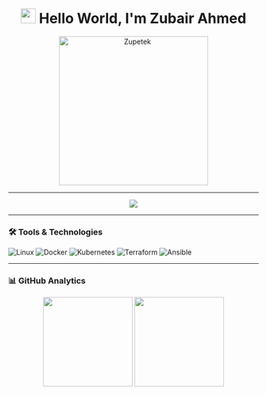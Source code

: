 <h1 align="center">
  <img src="./icon/hand.gif" width="30"> Hello World, I'm Zubair Ahmed
</h1>

<p align="center">
  <a href="https://zupetek.com/">
    <img src="icon/zupetek.webp" width="300" alt="Zupetek">
  </a>
</p>

---

<p align="center">
  <img src="https://readme-typing-svg.herokuapp.com?size=24&duration=3000&lines=DevOps+Platform+Engineer;Cloud+%7C+Automation+%7C+K8s;Open+Source+Contributor;Always+Learning+%F0%9F%93%9A">
</p>

---

### 🛠 Tools & Technologies
![Linux](https://img.shields.io/badge/Linux-333?style=for-the-badge&logo=linux&logoColor=white)
![Docker](https://img.shields.io/badge/Docker-333?style=for-the-badge&logo=docker&logoColor=2496ED)
![Kubernetes](https://img.shields.io/badge/Kubernetes-333?style=for-the-badge&logo=kubernetes&logoColor=326CE5)
![Terraform](https://img.shields.io/badge/Terraform-333?style=for-the-badge&logo=terraform&logoColor=623CE4)
![Ansible](https://img.shields.io/badge/Ansible-333?style=for-the-badge&logo=ansible&logoColor=EE0000)

---

### 📊 GitHub Analytics
<p align="center">
  <img src="https://github-readme-stats.vercel.app/api?username=zubairahmed992&theme=github_dark&show_icons=true" height="180">
  <img src="https://github-readme-stats.vercel.app/api/top-langs/?username=zubairahmed992&layout=compact&theme=github_dark" height="180">
</p>
